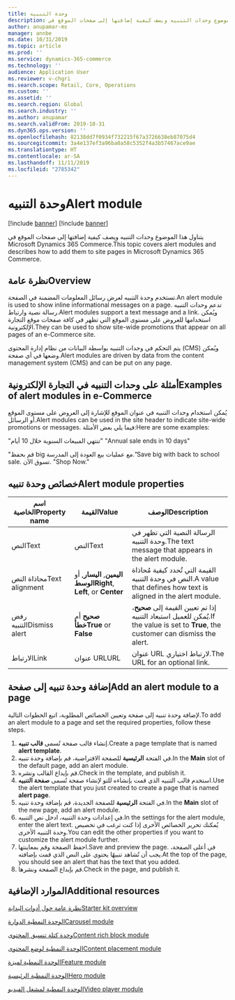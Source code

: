 ```yaml
---
title: وحدة التنبيه
description: يتناول هذا الموضوع وحدات التنبيه ويصف كيفية إضافتها إلى صفحات الموقع في Microsoft Dynamics 365 Commerce.
author: anupamar-ms
manager: annbe
ms.date: 10/31/2019
ms.topic: article
ms.prod: ''
ms.service: dynamics-365-commerce
ms.technology: ''
audience: Application User
ms.reviewer: v-chgri
ms.search.scope: Retail, Core, Operations
ms.custom: ''
ms.assetid: ''
ms.search.region: Global
ms.search.industry: ''
ms.author: anupamar
ms.search.validFrom: 2019-10-31
ms.dyn365.ops.version: ''
ms.openlocfilehash: 82138dd7f0934f732215f67a3726638eb87075d4
ms.sourcegitcommit: 3a4e137ef3a96ba0a58c5352f4a3b57467ace9ae
ms.translationtype: HT
ms.contentlocale: ar-SA
ms.lasthandoff: 11/11/2019
ms.locfileid: "2785342"
---
```

# <a name="alert-module"></a><span data-ttu-id="40619-103">وحدة التنبيه</span><span class="sxs-lookup"><span data-stu-id="40619-103">Alert module</span></span>

[!include [banner](includes/preview-banner.md)]
[!include [banner](includes/banner.md)]

<span data-ttu-id="40619-104">يتناول هذا الموضوع وحدات التنبيه ويصف كيفية إضافتها إلى صفحات الموقع في Microsoft Dynamics 365 Commerce.</span><span class="sxs-lookup"><span data-stu-id="40619-104">This topic covers alert modules and describes how to add them to site pages in Microsoft Dynamics 365 Commerce.</span></span>

## <a name="overview"></a><span data-ttu-id="40619-105">نظرة عامة</span><span class="sxs-lookup"><span data-stu-id="40619-105">Overview</span></span>

<span data-ttu-id="40619-106">تستخدم وحدة التنبيه لعرض رسائل المعلومات المضمنة في الصفحة.</span><span class="sxs-lookup"><span data-stu-id="40619-106">An alert module is used to show inline informational messages on a page.</span></span> <span data-ttu-id="40619-107">تدعم وحدات التنبيه رسالة نصية وارتباط.</span><span class="sxs-lookup"><span data-stu-id="40619-107">Alert modules support a text message and a link.</span></span> <span data-ttu-id="40619-108">ويُمكن استخدامها للعروض على مستوى الموقع التي تظهر في كافة صفحات موقع التجارة الإلكترونية.</span><span class="sxs-lookup"><span data-stu-id="40619-108">They can be used to show site-wide promotions that appear on all pages of an e-Commerce site.</span></span> 

<span data-ttu-id="40619-109">يتم التحكم في وحدات التنبيه بواسطة البيانات من نظام إدارة المحتوى (CMS) ويُمكن وضعها في أي صفحة.</span><span class="sxs-lookup"><span data-stu-id="40619-109">Alert modules are driven by data from the content management system (CMS) and can be put on any page.</span></span>

## <a name="examples-of-alert-modules-in-e-commerce"></a><span data-ttu-id="40619-110">أمثلة على وحدات التنبيه في التجارة الإلكترونية</span><span class="sxs-lookup"><span data-stu-id="40619-110">Examples of alert modules in e-Commerce</span></span>

<span data-ttu-id="40619-111">يُمكن استخدام وحدات التنبيه في عنوان الموقع للإشارة إلى العروض على مستوى الموقع أو الرسائل.</span><span class="sxs-lookup"><span data-stu-id="40619-111">Alert modules can be used in the site header to indicate site-wide promotions or messages.</span></span> <span data-ttu-id="40619-112">فيما يلي بعض الأمثلة:</span><span class="sxs-lookup"><span data-stu-id="40619-112">Here are some examples:</span></span>

<span data-ttu-id="40619-113">"تنتهي المبيعات السنوية خلال 10 أيام" </span><span class="sxs-lookup"><span data-stu-id="40619-113">"Annual sale ends in 10 days"</span></span>

<span data-ttu-id="40619-114">"قم بحفظ big مع عمليات بيع العودة إلى المدرسة.</span><span class="sxs-lookup"><span data-stu-id="40619-114">"Save big with back to school sale.</span></span> <span data-ttu-id="40619-115">تسوق الآن. "</span><span class="sxs-lookup"><span data-stu-id="40619-115">Shop Now."</span></span>

## <a name="alert-module-properties"></a><span data-ttu-id="40619-116">خصائص وحدة تنبيه</span><span class="sxs-lookup"><span data-stu-id="40619-116">Alert module properties</span></span>

| <span data-ttu-id="40619-117">اسم الخاصية</span><span class="sxs-lookup"><span data-stu-id="40619-117">Property name</span></span>  | <span data-ttu-id="40619-118">القيمة</span><span class="sxs-lookup"><span data-stu-id="40619-118">Value</span></span>                              | <span data-ttu-id="40619-119">‏‏الوصف</span><span class="sxs-lookup"><span data-stu-id="40619-119">Description</span></span> |
|----------------|------------------------------------|-------------|
| <span data-ttu-id="40619-120">النص</span><span class="sxs-lookup"><span data-stu-id="40619-120">Text</span></span>           | <span data-ttu-id="40619-121">النص</span><span class="sxs-lookup"><span data-stu-id="40619-121">Text</span></span>                               | <span data-ttu-id="40619-122">الرسالة النصية التي تظهر في وحدة التنبيه.</span><span class="sxs-lookup"><span data-stu-id="40619-122">The text message that appears in the alert module.</span></span> |
| <span data-ttu-id="40619-123">محاذاة النص</span><span class="sxs-lookup"><span data-stu-id="40619-123">Text alignment</span></span> | <span data-ttu-id="40619-124">**اليمين**, **اليسار**, أو **الوسط**</span><span class="sxs-lookup"><span data-stu-id="40619-124">**Right**, **Left**, or **Center**</span></span> | <span data-ttu-id="40619-125">القيمة التي تُحدد كيفية مُحاذاة النص في وحدة التنبيه.</span><span class="sxs-lookup"><span data-stu-id="40619-125">A value that defines how text is aligned in the alert module.</span></span> |
| <span data-ttu-id="40619-126">رفض التنبيه</span><span class="sxs-lookup"><span data-stu-id="40619-126">Dismiss alert</span></span>  | <span data-ttu-id="40619-127">**صحيح** أم **خطأ**</span><span class="sxs-lookup"><span data-stu-id="40619-127">**True** or **False**</span></span>              | <span data-ttu-id="40619-128">إذا تم تعيين القيمة إلى **صحيح**، يُمكن للعميل استبعاد التنبيه.</span><span class="sxs-lookup"><span data-stu-id="40619-128">If the value is set to **True**, the customer can dismiss the alert.</span></span> |
| <span data-ttu-id="40619-129">الارتباط</span><span class="sxs-lookup"><span data-stu-id="40619-129">Link</span></span>           | <span data-ttu-id="40619-130">عنوان URL</span><span class="sxs-lookup"><span data-stu-id="40619-130">URL</span></span>                                | <span data-ttu-id="40619-131">عنوان URL لارتباط اختياري.</span><span class="sxs-lookup"><span data-stu-id="40619-131">The URL for an optional link.</span></span> |

## <a name="add-an-alert-module-to-a-page"></a><span data-ttu-id="40619-132">إضافة وحدة تنبيه إلى صفحة</span><span class="sxs-lookup"><span data-stu-id="40619-132">Add an alert module to a page</span></span> 

<span data-ttu-id="40619-133">لإضافة وحدة تنبيه إلى صفحة وتعيين الخصائص المطلوبة، اتبع الخطوات التالية.</span><span class="sxs-lookup"><span data-stu-id="40619-133">To add an alert module to a page and set the required properties, follow these steps.</span></span>

1. <span data-ttu-id="40619-134">إنشاء قالب صفحة تُسمى **قالب تنبيه**.</span><span class="sxs-lookup"><span data-stu-id="40619-134">Create a page template that is named **alert template**.</span></span>
1. <span data-ttu-id="40619-135">في الفتحة **الرئيسية** للصفحة الافتراضية، قم بإضافة وحدة تنبيه.</span><span class="sxs-lookup"><span data-stu-id="40619-135">In the **Main** slot of the default page, add an alert module.</span></span>
1. <span data-ttu-id="40619-136">قم بإيداع القالب ونشره.</span><span class="sxs-lookup"><span data-stu-id="40619-136">Check in the template, and publish it.</span></span> 
1. <span data-ttu-id="40619-137">استخدم قالب التنبيه الذي قمت بإنشاءه للتو لإنشاء صفحة تُسمى **صفحة التنبيه**.</span><span class="sxs-lookup"><span data-stu-id="40619-137">Use the alert template that you just created to create a page that is named **alert page**.</span></span> 
1. <span data-ttu-id="40619-138">في الفتحة **الرئيسية** للصفحة الجديدة، قم بإضافة وحدة تنبيه.</span><span class="sxs-lookup"><span data-stu-id="40619-138">In the **Main** slot of the new page, add an alert module.</span></span>
1. <span data-ttu-id="40619-139">في إعدادات وحدة التنبيه، ادخل نص التنبيه.</span><span class="sxs-lookup"><span data-stu-id="40619-139">In the settings for the alert module, enter the alert text.</span></span> <span data-ttu-id="40619-140">يُمكنك تحرير الخصائص الأخرى إذا كنت ترغب في تخصيص وحدة التنبيه الأخرى.</span><span class="sxs-lookup"><span data-stu-id="40619-140">You can edit the other properties if you want to customize the alert module further.</span></span>
1. <span data-ttu-id="40619-141">احفظ الصفحة وقم بمعاينتها.</span><span class="sxs-lookup"><span data-stu-id="40619-141">Save and preview the page.</span></span> <span data-ttu-id="40619-142">في أعلى الصفحة، يجب أن تُشاهد تنبيهًا يحتوي على النص الذي قمت بإضافته.</span><span class="sxs-lookup"><span data-stu-id="40619-142">At the top of the page, you should see an alert that has the text that you added.</span></span>
1. <span data-ttu-id="40619-143">قم بإيداع الصفحة ونشرها.</span><span class="sxs-lookup"><span data-stu-id="40619-143">Check in the page, and publish it.</span></span> 

## <a name="additional-resources"></a><span data-ttu-id="40619-144">الموارد الإضافية</span><span class="sxs-lookup"><span data-stu-id="40619-144">Additional resources</span></span>

[<span data-ttu-id="40619-145">نظرة عامة حول أدوات البداية</span><span class="sxs-lookup"><span data-stu-id="40619-145">Starter kit overview</span></span>](starter-kit-overview.md)

[<span data-ttu-id="40619-146">الوحدة النمطية الدوارة</span><span class="sxs-lookup"><span data-stu-id="40619-146">Carousel module</span></span>](add-carousel.md)

[<span data-ttu-id="40619-147">وحدة كتلة تنسيق المحتوى</span><span class="sxs-lookup"><span data-stu-id="40619-147">Content rich block module</span></span>](add-content-rich-block.md)

[<span data-ttu-id="40619-148">الوحدة النمطية لوضع المحتوى</span><span class="sxs-lookup"><span data-stu-id="40619-148">Content placement module</span></span>](add-content-placement-modules.md)

[<span data-ttu-id="40619-149">الوحدة النمطية لميزة</span><span class="sxs-lookup"><span data-stu-id="40619-149">Feature module</span></span>](add-feature-module.md)

[<span data-ttu-id="40619-150">الوحدة النمطية الرئيسية</span><span class="sxs-lookup"><span data-stu-id="40619-150">Hero module</span></span>](add-hero-module.md)

[<span data-ttu-id="40619-151">الوحدة النمطية لمشغل الفيديو</span><span class="sxs-lookup"><span data-stu-id="40619-151">Video player module</span></span>](add-video-player.md)
